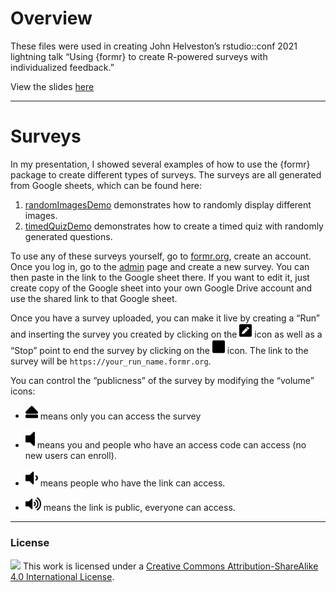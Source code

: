 
<!-- README.md is generated from README.Rmd. Please edit that file -->

# Overview

These files were used in creating John Helveston’s rstudio::conf 2021
lightning talk “Using {formr} to create R-powered surveys with
individualized feedback.”

View the slides
[here](https://jhelvy.github.io/surveys-with-formr/slides/surveys-with-formr.html)

-----

# Surveys

In my presentation, I showed several examples of how to use the {formr}
package to create different types of surveys. The surveys are all
generated from Google sheets, which can be found here:

1.  [randomImagesDemo](https://docs.google.com/spreadsheets/d/1hs551J6PYJNxc4sftmJyUqj6XYGYFVnN_5faQBWY7cs/edit?usp=sharing)
    demonstrates how to randomly display different images.
2.  [timedQuizDemo](https://docs.google.com/spreadsheets/d/1PAHG15ijvVpCO3Ny9biAnzJTonLLfzPDDBKg1vA0ZEs/edit?usp=sharing)
    demonstrates how to create a timed quiz with randomly generated
    questions.

To use any of these surveys yourself, go to
[formr.org](https://formr.org/), create an account. Once you log in, go
to the [admin](https://formr.org/admin) page and create a new survey.
You can then paste in the link to the Google sheet there. If you want to
edit it, just create copy of the Google sheet into your own Google Drive
account and use the shared link to that Google sheet.

Once you have a survey uploaded, you can make it live by creating a
“Run” and inserting the survey you created by clicking on the
<img src="images/pen-square-solid.svg" width=20> icon as well as a
“Stop” point to end the survey by clicking on the
<img src="images/stop-solid.svg" width=20> icon. The link to the survey
will be `https://your_run_name.formr.org`.

You can control the “publicness” of the survey by modifying the “volume”
icons:

  - <img src="images/eject-solid.svg" width=20> means only you can
    access the survey

  - <img src="images/volume-off-solid.svg" width=15> means you and
    people who have an access code can access (no new users can enroll).

  - <img src="images/volume-down-solid.svg" width=20> means people who
    have the link can access.

  - <img src="images/volume-up-solid.svg" width=25> means the link is
    public, everyone can access.

-----

### License

![](https://i.creativecommons.org/l/by-sa/4.0/88x31.png) This work is
licensed under a [Creative Commons Attribution-ShareAlike 4.0
International License](https://creativecommons.org/licenses/by-sa/4.0/).

